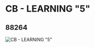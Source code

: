 # CB - LEARNING "5"
## 88264
![CB - LEARNING "5"](https://lc-www-live-s.legocdn.com/media/bricks/5/2/4566627.jpg)
